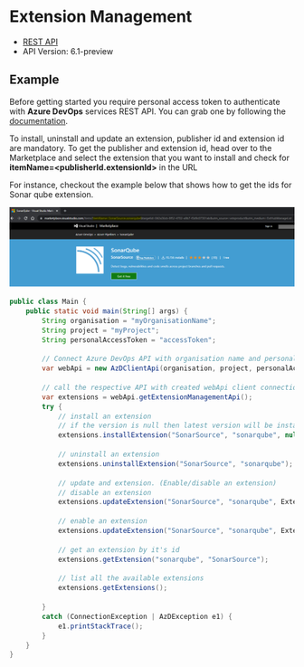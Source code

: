 # Extension Management

- [REST API](https://docs.microsoft.com/en-us/rest/api/azure/devops/extensionmanagement/installed-extensions?view=azure-devops-rest-6.1)
- API Version: 6.1-preview

## Example

Before getting started you require personal access token to authenticate with **Azure DevOps** services REST API.
You can grab one by following the [documentation](https://docs.microsoft.com/en-us/azure/devops/organizations/accounts/use-personal-access-tokens-to-authenticate?WT.mc_id=docs-github-dbrown&view=azure-devops&tabs=preview-page).

To install, uninstall and update an extension, publisher id and extension id are mandatory. To get the publisher and extension id, head over to 
the Marketplace and select the extension that you want to install and check for **itemName=<publisherId.extensionId>** in the URL

For instance, checkout the example below that shows how to get the ids for Sonar qube extension.

![SonarQube Extension](media/Sonarqube.PNG)

```java
public class Main {
    public static void main(String[] args) {
        String organisation = "myOrganisationName";
        String project = "myProject";
        String personalAccessToken = "accessToken";

        // Connect Azure DevOps API with organisation name and personal access token.
        var webApi = new AzDClientApi(organisation, project, personalAccessToken);

        // call the respective API with created webApi client connection object;
        var extensions = webApi.getExtensionManagementApi();
        try {
            // install an extension
            // if the version is null then latest version will be installed.
            extensions.installExtension("SonarSource", "sonarqube", null);
            
            // uninstall an extension
            extensions.uninstallExtension("SonarSource", "sonarqube");
            
            // update and extension. (Enable/disable an extension)
            // disable an extension
            extensions.updateExtension("SonarSource", "sonarqube", ExtensionStateFlags.DISABLED);
            
            // enable an extension
            extensions.updateExtension("SonarSource", "sonarqube", ExtensionStateFlags.NONE);
            
            // get an extension by it's id
            extensions.getExtension("sonarqube", "SonarSource");
            
            // list all the available extensions
            extensions.getExtensions();

        } 
        catch (ConnectionException | AzDException e1) {
            e1.printStackTrace();
        }
    }
}

``` 
